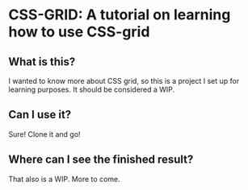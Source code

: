 # CSS-GRID:  A tutorial on learning how to use CSS-grid

## What is this?

I wanted to know more about CSS grid, so this is a project I set up for learning purposes.  It should be considered a WIP.

## Can I use it?

Sure!  Clone it and go!

## Where can I see the finished result?

That also is a WIP.  More to come.
